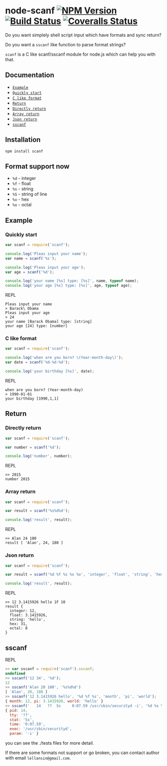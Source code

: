 # node-scanf [![NPM Version](https://badge.fury.io/js/scanf.svg)](http://badge.fury.io/js/scanf) [![Build Status](https://travis-ci.org/Lellansin/node-scanf.png?branch=master)](https://travis-ci.org/Lellansin/node-scanf) [![Coveralls Status](https://img.shields.io/coveralls/Lellansin/node-scanf/master.svg)](https://coveralls.io/github/Lellansin/node-scanf)

Do you want simplely shell script input which have formats and sync return?

Do you want a `sscanf` like function to parse format strings?

`scanf` is a C like scanf/sscanf module for node.js which can help you with that.

## Documentation

*  [`Example`](#Example)
  *  [`Quickly start`](#quickly-start)
  *  [`C like format`](#c-like-format)
*  [`Return`](#return)
  *  [`Directly return`](#directly-return)
  *  [`Array return`](#array-return)
  *  [`Json return`](#json-return)
*  [`sscanf`](#sscanf)

## Installation
```
npm install scanf
```

## Format support now

* `%d` - integer
* `%f` - float
* `%s` - string
* `%S` - string of line
* `%x` - hex
* `%o` - octal

## Example

### Quickly start
```javascript
var scanf = require('scanf');

console.log('Pleas input your name');
var name = scanf('%s');

console.log('Pleas input your age');
var age = scanf('%d');

console.log('your name [%s] type: [%s]', name, typeof name);
console.log('your age [%s] type: [%s]', age, typeof age);
```

REPL

```
Pleas input your name
> Barack\ Obama
Pleas input your age
> 24
your name [Barack Obama] type: [string]
your age [24] type: [number]
```


### C like format
```javascript
var scanf = require('scanf');

console.log('when are you born? \(Year-month-day\)');
var date = scanf('%d-%d-%d');

console.log('your birthday [%s]', date);
```

REPL

```
when are you born? (Year-month-day)
> 1990-01-01
your birthday [1990,1,1]
```

## Return

### Directly return

```javascript
var scanf = require('scanf');

var number = scanf('%d');

console.log('number', number);
```

REPL

```
>> 2015    
number 2015
```

### Array return

```javascript
var scanf = require('scanf');

var result = scanf('%s%d%d');

console.log('result', result);
```

REPL

```
>> Alan 24 180        
result [ 'Alan', 24, 180 ]
```

### Json return

```javascript
var scanf = require('scanf');

var result = scanf('%d %f %s %x %o', 'integer', 'float', 'string', 'hex', 'octal');

console.log('result', result);
```

REPL

```
>> 12 3.1415926 hello 1F 10    
result { 
  integer: 12,
  float: 3.1415926,
  string: 'hello',
  hex: 31,
  octal: 8 
}
```

## sscanf

REPL

```javascript
>> var sscanf = require('scanf').sscanf;
undefined
>> sscanf('12 34', '%d');
12
>> sscanf('Alan 20 180', '%s%d%d')
[ 'Alan', 20, 180 ]
>> sscanf('12 3.1415926 hello', '%d %f %s', 'month', 'pi', 'world');
{ month: 12, pi: 3.1415926, world: 'hello' }
>> sscanf('   14   ??  Ss     0:07.59 /usr/sbin/securityd -i', '%d %s %s %s %s %s', 'pid', 'tty', 'stat', 'time', 'exec', 'param');
{ pid: 14,
  tty: '??',
  stat: 'Ss',
  time: '0:07.59',
  exec: '/usr/sbin/securityd',
  param: '-i' }
```

you can see the ./tests files for more detail.

If there are some formats not support or go broken, you can contact author with email `lellansin@gmail.com`.
